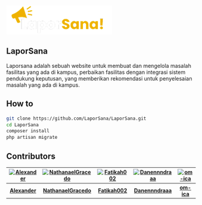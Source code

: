 ![LaporSana Logo](public/LaporSana.png)

## LaporSana 
Laporsana adalah sebuah website untuk membuat dan mengelola masalah fasilitas yang ada di 
kampus, perbaikan fasilitas dengan integrasi sistem pendukung keputusan, yang memberikan rekomendasi
untuk penyelesaian masalah yang ada di kampus.

## How to
```bash
git clone https://github.com/LaporSana/LaporSana.git
cd LaporSana
composer install
php artisan migrate

```
## Contributors

| [![Alexander](https://github.com/AlexanderDev2004.png?size=80)](https://github.com/AlexanderDev2004) | [![NathanaelGracedo](https://github.com/NathanaelGracedo.png?size=80)](https://github.com/NathanaelGracedo) | [![Fatikah002](https://github.com/Fatikah002.png?size=80)](https://github.com/Fatikah002) | [![Danennndraaa](https://github.com/Danennndraaa.png?size=80)](https://github.com/Danennndraaa) | [![om-ica](https://github.com/om-ica.png?size=80)](https://github.com/om-ica) |
|:---:|:---:|:---:|:---:|:---:|
| [**Alexander**](https://github.com/AlexanderDev2004) | [**NathanaelGracedo**](https://github.com/NathanaelGracedo) | [**Fatikah002**](https://github.com/Fatikah002) | [**Danennndraaa**](https://github.com/Danennndraaa) | [**om-ica**](https://github.com/om-ica) |


